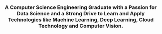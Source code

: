 


<h3 align="center">A Computer Science Engineering Graduate with a Passion for Data Science and a Strong Drive to Learn and Apply Technologies like Machine Learning, Deep Learning, Cloud Technology and Computer Vision.</h3>


